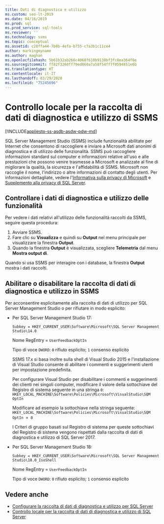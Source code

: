 ```yaml
---
title: Dati di diagnostica e utilizzo
ms.custom: seo-lt-2019
ms.date: 04/16/2019
ms.prod: sql
ms.prod_service: sql-tools
ms.reviewer: ''
ms.technology: ssms
ms.topic: conceptual
ms.assetid: c28ffa44-7b8b-4efa-b755-c7a3b1c11ce4
author: markingmyname
ms.author: maghan
ms.openlocfilehash: 5b61b32ab266c4068f610b9138bf3fc8ea364f0e
ms.sourcegitcommit: ff82f3260ff79ed860a7a58f54ff7f0594851e6b
ms.translationtype: HT
ms.contentlocale: it-IT
ms.lasthandoff: 03/29/2020
ms.locfileid: "75245696"
---
```

# <a name="local-audit-for-ssms-usage-and-diagnostic-data-collection"></a>Controllo locale per la raccolta di dati di diagnostica e utilizzo di SSMS
[!INCLUDE[appliesto-ss-asdb-asdw-pdw-md](../includes/appliesto-ss-asdb-asdw-pdw-md.md)]

SQL Server Management Studio (SSMS) include funzionalità abilitate per Internet che consentono di raccogliere e inviare a Microsoft dati anonimi di diagnostica e di utilizzo delle funzionalità. SSMS può raccogliere informazioni standard sul computer e informazioni relative all'uso e alle prestazioni che possono venire trasmesse a Microsoft e analizzate al fine di migliorare la qualità, la sicurezza e l'affidabilità di SSMS. Microsoft non raccoglie il nome, l'indirizzo o altre informazioni di contatto degli utenti. Per informazioni dettagliate, vedere l'[Informativa sulla privacy di Microsoft](https://privacy.microsoft.com/privacystatement) e [Supplemento alla privacy di SQL Server](https://go.microsoft.com/fwlink/?LinkID=868444).

## <a name="audit-feature-usage-and-diagnostic-data"></a>Controllare i dati di diagnostica e utilizzo delle funzionalità

Per vedere i dati relativi all'utilizzo delle funzionalità raccolti da SSMS, seguire questa procedura:

1.  Avviare SSMS.
2.  Fare clic su **Visualizza** e quindi su **Output** nel menu principale per visualizzare la finestra **Output**. 
3.  Quando la finestra **Output** è visualizzata, scegliere **Telemetria** dal menu **Mostra output di**.

Quando si usa SSMS per interagire con i database, la finestra **Output** mostra i dati raccolti.

## <a name="enable-or-disable-usage-and-diagnostic-data-collection-in-ssms"></a>Abilitare o disabilitare la raccolta di dati di diagnostica e utilizzo in SSMS

Per acconsentire esplicitamente alla raccolta di dati di utilizzo per SQL Server Management Studio o per rifiutare in modo esplicito:

- Per SQL Server Management Studio 17:

  `Subkey = HKEY_CURRENT_USER\Software\Microsoft\SQL Server Management Studio\14.0`

  Nome RegEntry = `UserFeedbackOptIn`

  Tipo di voce `DWORD`: `0` rifiuto esplicito; `1` consenso esplicito

  SSMS 17.x si basa inoltre sulla shell di Visual Studio 2015 e l'installazione di Visual Studio consente di abilitare i commenti e suggerimenti utenti per impostazione predefinita.  

  Per configurare Visual Studio per disabilitare i commenti e suggerimenti dei clienti nei singoli computer, modificare il valore della sottochiave del Registro di sistema seguente in una stringa `0`: `HKEY_LOCAL_MACHINE\Software\Policies\Microsoft\VisualStudio\SQM OptIn`

  Modificare ad esempio la sottochiave nella stringa seguente:  
  `HKEY_LOCAL_MACHINE\Software\Policies\Microsoft\VisualStudio\SQM OptIn `=` 0`

  I Criteri di gruppo basati sul Registro di sistema per queste sottochiavi del Registro di sistema vengono rispettati dalla raccolta di dati di diagnostica e utilizzo di SQL Server 2017.

- Per SQL Server Management Studio 18:

  `Subkey = HKEY_CURRENT_USER\Software\Microsoft\SQL Server Management Studio\18.0_IsoShell`

  Nome RegEntry = `UserFeedbackOptIn`

  Tipo di voce `DWORD`: `0` rifiuto esplicito; `1` consenso esplicito

## <a name="see-also"></a>Vedere anche

- [Configurare la raccolta di dati di diagnostica e utilizzo per SQL Server](../sql-server/usage-and-diagnostic-data-configuration-for-sql-server.md)
- [Controllo locale per la raccolta di dati di diagnostica e utilizzo di SQL Server](https://msdn.microsoft.com/library/mt743085.aspx)